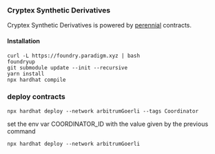 ### Cryptex Synthetic Derivatives 
Cryptex Synthetic Derivatives is powered by [perennial](https://github.com/equilibria-xyz/perennial-mono) contracts.

#### Installation
```commandline
curl -L https://foundry.paradigm.xyz | bash
foundryup
git submodule update --init --recursive
yarn install
npx hardhat compile
```

### deploy contracts
```commandline
npx hardhat deploy --network arbitrumGoerli --tags Coordinator
```
set the env var COORDINATOR_ID with the value given by the previous command
```commandline
npx hardhat deploy --network arbitrumGoerli
```